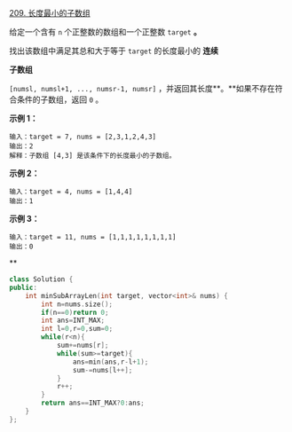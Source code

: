 [209. 长度最小的子数组](https://leetcode.cn/problems/minimum-size-subarray-sum/)



给定一个含有 `n` 个正整数的数组和一个正整数 `target` **。**

找出该数组中满足其总和大于等于 `target` 的长度最小的 **连续**

**子数组**

`[numsl, numsl+1, ..., numsr-1, numsr]` ，并返回其长度**。**如果不存在符合条件的子数组，返回 `0` 。



 

**示例 1：**

```
输入：target = 7, nums = [2,3,1,2,4,3]
输出：2
解释：子数组 [4,3] 是该条件下的长度最小的子数组。
```

**示例 2：**

```
输入：target = 4, nums = [1,4,4]
输出：1
```

**示例 3：**

```
输入：target = 11, nums = [1,1,1,1,1,1,1,1]
输出：0
```



**

```cpp
class Solution {
public:
    int minSubArrayLen(int target, vector<int>& nums) {
        int n=nums.size();
        if(n==0)return 0;
        int ans=INT_MAX;
        int l=0,r=0,sum=0;
        while(r<n){
            sum+=nums[r];
            while(sum>=target){
                ans=min(ans,r-l+1);
                sum-=nums[l++];
            }
            r++;
        }
        return ans==INT_MAX?0:ans;
    }
};
```

